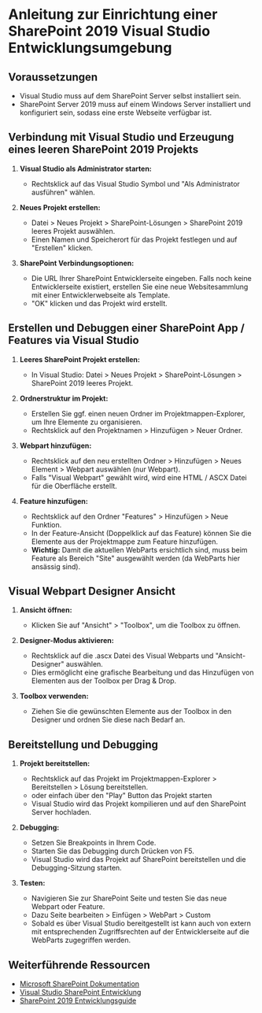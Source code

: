 # Anleitung zur Einrichtung einer SharePoint 2019 Visual Studio Entwicklungsumgebung

## Voraussetzungen

- Visual Studio muss auf dem SharePoint Server selbst installiert sein.
- SharePoint Server 2019 muss auf einem Windows Server installiert und konfiguriert sein, sodass eine erste Webseite verfügbar ist.

## Verbindung mit Visual Studio und Erzeugung eines leeren SharePoint 2019 Projekts

1. **Visual Studio als Administrator starten:**
    - Rechtsklick auf das Visual Studio Symbol und "Als Administrator ausführen" wählen.

2. **Neues Projekt erstellen:**
    - Datei > Neues Projekt > SharePoint-Lösungen > SharePoint 2019 leeres Projekt auswählen.
    - Einen Namen und Speicherort für das Projekt festlegen und auf "Erstellen" klicken.

3. **SharePoint Verbindungsoptionen:**
    - Die URL Ihrer SharePoint Entwicklerseite eingeben. Falls noch keine Entwicklerseite existiert, erstellen Sie eine neue Websitesammlung mit einer Entwicklerwebseite als Template.
    - "OK" klicken und das Projekt wird erstellt.

## Erstellen und Debuggen einer SharePoint App / Features via Visual Studio

1. **Leeres SharePoint Projekt erstellen:**
    - In Visual Studio: Datei > Neues Projekt > SharePoint-Lösungen > SharePoint 2019 leeres Projekt.

2. **Ordnerstruktur im Projekt:**
    - Erstellen Sie ggf. einen neuen Ordner im Projektmappen-Explorer, um Ihre Elemente zu organisieren.
    - Rechtsklick auf den Projektnamen > Hinzufügen > Neuer Ordner.

3. **Webpart hinzufügen:**
    - Rechtsklick auf den neu erstellten Ordner > Hinzufügen > Neues Element > Webpart auswählen (nur Webpart).
    - Falls "Visual Webpart" gewählt wird, wird eine HTML / ASCX Datei für die Oberfläche erstellt.

4. **Feature hinzufügen:**
    - Rechtsklick auf den Ordner "Features" > Hinzufügen > Neue Funktion.
    - In der Feature-Ansicht (Doppelklick auf das Feature) können Sie die Elemente aus der Projektmappe zum Feature hinzufügen.
    - **Wichtig:** Damit die aktuellen WebParts ersichtlich sind, muss beim Feature als Bereich "Site" ausgewählt werden (da WebParts hier ansässig sind).

## Visual Webpart Designer Ansicht

1. **Ansicht öffnen:**
    - Klicken Sie auf "Ansicht" > "Toolbox", um die Toolbox zu öffnen.

2. **Designer-Modus aktivieren:**
    - Rechtsklick auf die .ascx Datei des Visual Webparts und "Ansicht-Designer" auswählen.
    - Dies ermöglicht eine grafische Bearbeitung und das Hinzufügen von Elementen aus der Toolbox per Drag & Drop.

3. **Toolbox verwenden:**
    - Ziehen Sie die gewünschten Elemente aus der Toolbox in den Designer und ordnen Sie diese nach Bedarf an.

## Bereitstellung und Debugging

1. **Projekt bereitstellen:**
    - Rechtsklick auf das Projekt im Projektmappen-Explorer > Bereitstellen > Lösung bereitstellen.
    - oder einfach über den "Play" Button das Projekt starten
    - Visual Studio wird das Projekt kompilieren und auf den SharePoint Server hochladen.

2. **Debugging:**
    - Setzen Sie Breakpoints in Ihrem Code.
    - Starten Sie das Debugging durch Drücken von F5.
    - Visual Studio wird das Projekt auf SharePoint bereitstellen und die Debugging-Sitzung starten.

3. **Testen:**
    - Navigieren Sie zur SharePoint Seite und testen Sie das neue Webpart oder Feature.
    - Dazu Seite bearbeiten > Einfügen > WebPart > Custom
    - Sobald es über Visual Studio bereitgestellt ist kann auch von extern mit entsprechenden Zugriffsrechten auf der Entwicklerseite auf die WebParts zugegriffen werden.

## Weiterführende Ressourcen

- [Microsoft SharePoint Dokumentation](https://docs.microsoft.com/de-de/sharepoint/dev/)
- [Visual Studio SharePoint Entwicklung](https://docs.microsoft.com/de-de/visualstudio/sharepoint/sharepoint-development-in-visual-studio)
- [SharePoint 2019 Entwicklungsguide](https://docs.microsoft.com/de-de/sharepoint/dev/general-development/sharepoint-2019-development-platform)

